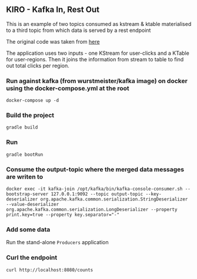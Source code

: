 ## KIRO - Kafka In, Rest Out

This is an example of two topics consumed as kstream & ktable materialised to a third topic from which data is served by a rest endpoint 

The original code was taken from [here](https://github.com/spring-cloud/spring-cloud-stream-samples/tree/master/kafka-streams-samples/kafka-streams-table-join)

The application uses two inputs - one KStream for user-clicks and a KTable for user-regions.
Then it joins the information from stream to table to find out total clicks per region.

### Run against kafka (from wurstmeister/kafka image) on docker using the docker-compose.yml at the root 

`docker-compose up -d`

### Build the project

`gradle build`

### Run

`gradle bootRun`

### Consume the output-topic where the merged data messages are writen to

`docker exec -it kafka-join /opt/kafka/bin/kafka-console-consumer.sh --bootstrap-server 127.0.0.1:9092 --topic output-topic --key-deserializer org.apache.kafka.common.serialization.StringDeserializer --value-deserializer org.apache.kafka.common.serialization.LongDeserializer --property print.key=true --property key.separator="-"`

### Add some data

Run the stand-alone `Producers` application

### Curl the endpoint

`curl http://localhost:8080/counts`
